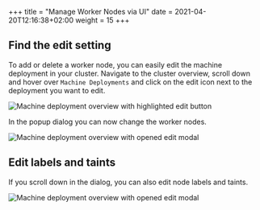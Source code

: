 +++
title = "Manage Worker Nodes via UI"
date = 2021-04-20T12:16:38+02:00
weight = 15
+++


## Find the edit setting

To add or delete a worker node, you can easily edit the machine deployment in your cluster. Navigate to the cluster overview, scroll down and hover over `Machine Deployments` and click on the edit icon next to the deployment you want to edit.

![Machine deployment overview with highlighted edit button](/img/kubermatic/master/ui/md_edit.png?classes=shadow,border "Machine deployment overview with highlighted edit button")

In the popup dialog you can now change the worker nodes.

![Machine deployment overview with opened edit modal](/img/kubermatic/master/ui/md_edit_dialog1.png?height=350px&classes=shadow,border "Machine deployment overview with opened edit modal")

## Edit labels and taints 

If you scroll down in the dialog, you can also edit node labels and taints.

![Machine deployment overview with opened edit modal](/img/kubermatic/master/ui/md_edit_dialog2.png?height=350px&classes=shadow,border "Machine deployment overview with opened edit modal")
